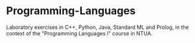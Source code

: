 # Programming-Languages
Laboratory exercises in C++, Python, Java, Standard ML and Prolog, in the context of the "Programming Languages I" course in NTUA.
